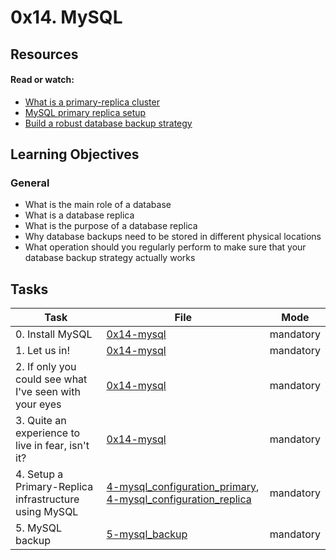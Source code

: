 # 0x14. MySQL

## Resources

#### Read or watch:

* [What is a primary-replica cluster](https://intranet.alxswe.com/rltoken/eojqG9FZbA6QVWN5P9cLzA)
* [MySQL primary replica setup](https://intranet.alxswe.com/rltoken/z2KVk2UKLMc0RvHMdJmYLg)
* [Build a robust database backup strategy](https://intranet.alxswe.com/rltoken/BharnxaLb-BDDYFywzME2Q)

## Learning Objectives

### General

* What is the main role of a database
* What is a database replica
* What is the purpose of a database replica
* Why database backups need to be stored in different physical locations
* What operation should you regularly perform to make sure that your database
	backup strategy actually works

## Tasks

| Task                                                   | File                                                                                                                               | Mode      |
|--------------------------------------------------------|------------------------------------------------------------------------------------------------------------------------------------|-----------|
| 0. Install MySQL                                       | [0x14-mysql](./0x14-mysql)                                                                                                         | mandatory |
| 1. Let us in!                                          | [0x14-mysql](./0x14-mysql)                                                                                                         | mandatory |
| 2. If only you could see what I've seen with your eyes | [0x14-mysql](./0x14-mysql)                                                                                                         | mandatory |
| 3. Quite an experience to live in fear, isn't it?      | [0x14-mysql](./0x14-mysql)                                                                                                         | mandatory |
| 4. Setup a Primary-Replica infrastructure using MySQL  | [4-mysql_configuration_primary](./4-mysql_configuration_primary), [4-mysql_configuration_replica](./4-mysql_configuration_replica) | mandatory |
| 5. MySQL backup                                        | [5-mysql_backup](./5-mysql_backup)                                                                                                 | mandatory |

